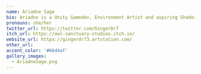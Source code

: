 ```yaml
---
name: Ariadne Sage
bio: Ariadne is a Unity Gamedev, Environment Artist and aspiring Shader Witch.  
pronouns: she/her
twitter_url: https://twitter.com/GingerDr7
itch_url: https://owl-sanctuary-studios.itch.io/
website_url: https://gingerdr73.artstation.com/
other_url: 
accent_color: '#66d4af'
gallery_images:
  - AriadneSage.png
---
```

